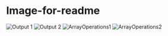 # Image-for-readme

![Output 1](https://user-images.githubusercontent.com/87706725/162575070-8514290c-1fba-49d9-b6cc-19ad50ef0efd.png)
![Output 2](https://user-images.githubusercontent.com/87706725/162575080-7853a59b-78a6-4159-90a9-2eade886e6b8.png)
![ArrayOperations1](https://user-images.githubusercontent.com/87706725/163707384-196cc4b8-a680-44fb-9d6f-2cd030aee88d.png)
![ArrayOperations2](https://user-images.githubusercontent.com/87706725/163707394-c7506383-348a-4e89-8085-bb032668496d.png)
